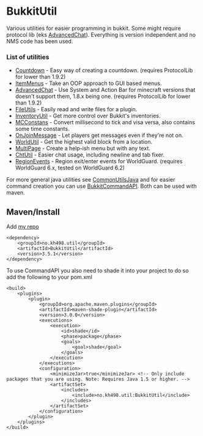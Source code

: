 # BukkitUtil

Various utilities for easier programming in bukkit. Some might require protocol lib (eks [AdvancedChat](https://github.com/kh498/BukkitUtil/blob/master/src/main/java/no/kh498/util/chat/AdvancedChat.java#L68)). Everything is version independent and no NMS code has been used. 

### List of utilities

* [Countdown](https://github.com/kh498/BukkitUtil/tree/master/src/main/java/no/kh498/util/countdown) - Easy way of creating a countdown. (requires ProtocolLib for lower than 1.9.2)
* [ItemMenus](https://github.com/kh498/BukkitUtil/tree/master/src/main/java/no/kh498/util/itemMenus) - Take an OOP approach to GUI based menus.
* [AdvancedChat](https://github.com/kh498/BukkitUtil/tree/master/src/main/java/no/kh498/util/chat) - Use System and Action Bar for minecraft versions that doesn't support them, 1.8.x being one. (requires ProtocolLib for lower than 1.9.2)
* [FileUtils](https://github.com/kh498/BukkitUtil/blob/master/src/main/java/no/kh498/util/FileUtils.java) - Easily read and write files for a plugin.
* [InventoryUtil](https://github.com/kh498/BukkitUtil/blob/master/src/main/java/no/kh498/util/InventoryUtil.java) - Get more control over Bukkit's inventories.
* [MCConstans](https://github.com/kh498/BukkitUtil/blob/master/src/main/java/no/kh498/util/MCConstants.java) - Convert millisecond to tick and visa versa, also contains some time constants.
* [OnJoinMessage](https://github.com/kh498/BukkitUtil/blob/master/src/main/java/no/kh498/util/OnJoinMessage.java) - Let players get messages even if they're not on.
* [WorldUtil](https://github.com/kh498/BukkitUtil/blob/master/src/main/java/no/kh498/util/WorldUtil.java) - Get the highest valid block from a location.
* [MultiPage](https://github.com/kh498/BukkitUtil/blob/master/src/main/java/no/kh498/util/MultiPage.java) - Create a help-ish menu but with any text.
* [ChtUtil](https://github.com/kh498/BukkitUtil/blob/master/src/main/java/no/kh498/util/ChtUtil.java) - Easier chat usage, including newline and tab fixer.
* [RegionEvents](https://github.com/kh498/BukkitUtil/blob/master/src/main/java/no/kh498/util/regionEvents) - Region exit/enter events for WorldGuard. (requires WorldGuard 6.x, tested on WorldGuard 6.2)

For more general java utilities see [CommonUtilsJava](https://github.com/kh498/CommonUtilsJava) and for easier command creation you can use [BukkitCommandAPI](https://github.com/kh498/BukkitCommandAPI). Both can be used with maven.

## Maven/Install

Add [my repo](https://github.com/kh498/maven2)

```
<dependency>
    <groupId>no.kh498.util</groupId>
    <artifactId>BukkitUtil</artifactId>
    <version>3.5.1</version>
</dependency>
```

To use CommandAPI you also need to shade it into your project to do so add the following to your pom.xml 

```
<build>
    <plugins>
        <plugin>
            <groupId>org.apache.maven.plugins</groupId>
            <artifactId>maven-shade-plugin</artifactId>
            <version>3.0.0</version>
            <executions>
                <execution>
                    <id>shade</id>
                    <phase>package</phase>
                    <goals>
                        <goal>shade</goal>
                    </goals>
                </execution>
            </executions>
            <configuration>
                <minimizeJar>true</minimizeJar> <!-- Only include packages that you are using. Note: Requires Java 1.5 or higher. -->
                <artifactSet>
                    <includes>
                        <include>no.kh498.util:BukkitUtil</include>
                    </includes>
                </artifactSet>
            </configuration>
        </plugin>
    </plugins>
</build>       
```
